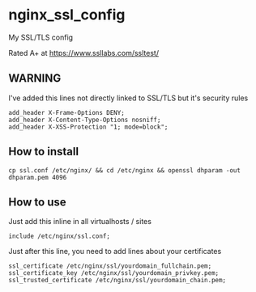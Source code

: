 # nginx_ssl_config

My SSL/TLS config

Rated A+ at https://www.ssllabs.com/ssltest/

## WARNING

I've added this lines not directly linked to SSL/TLS but it's security rules

    add_header X-Frame-Options DENY;
    add_header X-Content-Type-Options nosniff;
    add_header X-XSS-Protection "1; mode=block";

## How to install

    cp ssl.conf /etc/nginx/ && cd /etc/nginx && openssl dhparam -out dhparam.pem 4096

## How to use

Just add this inline in all virtualhosts / sites

    include /etc/nginx/ssl.conf;

Just after this line, you need to add lines about your certificates

    ssl_certificate /etc/nginx/ssl/yourdomain_fullchain.pem;
    ssl_certificate_key /etc/nginx/ssl/yourdomain_privkey.pem;
    ssl_trusted_certificate /etc/nginx/ssl/yourdomain_chain.pem;
